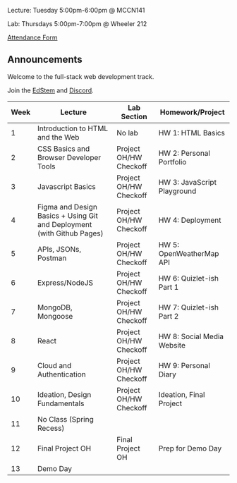 Lecture: Tuesday 5:00pm-6:00pm @ MCCN141

Lab: Thursdays 5:00pm-7:00pm @ Wheeler 212

[Attendance Form](https://forms.gle/5REaGHkrjmcmBBMN7)

## Announcements
Welcome to the full-stack web development track. 

Join the [EdStem](https://edstem.org/us/join/HBYrcK) and [Discord](https://discord.gg/RfGp5zDrtC).

| Week | Lecture                                                                 | Lab Section            | Homework/Project             |
|------|-------------------------------------------------------------------------|------------------------|------------------------------|
| 1    | Introduction to HTML and the Web                                        | No lab                 | HW 1: HTML Basics            |
| 2    | CSS Basics and Browser Developer Tools                                  | Project OH/HW Checkoff | HW 2: Personal Portfolio     |
| 3    | Javascript Basics                                                       | Project OH/HW Checkoff | HW 3: JavaScript Playground  |
| 4    | Figma and Design Basics + Using Git and Deployment (with Github Pages)  | Project OH/HW Checkoff | HW 4: Deployment             |
| 5    | APIs, JSONs, Postman                                                    | Project OH/HW Checkoff | HW 5: OpenWeatherMap API     |
| 6    | Express/NodeJS                                                          | Project OH/HW Checkoff | HW 6: Quizlet-ish Part 1     |
| 7    | MongoDB, Mongoose                                                       | Project OH/HW Checkoff | HW 7: Quizlet-ish Part 2     |
| 8    | React                                                                   | Project OH/HW Checkoff | HW 8: Social Media Website   |
| 9    | Cloud and Authentication                                                | Project OH/HW Checkoff | HW 9: Personal Diary         |
| 10   | Ideation, Design Fundamentals                                           | Project OH/HW Checkoff | Ideation, Final Project      |
| 11   | No Class (Spring Recess)                                                |                        |                              |
| 12   | Final Project OH                                                        | Final Project OH       | Prep for Demo Day            |
| 13   | Demo Day                                                                |                        |                              |
